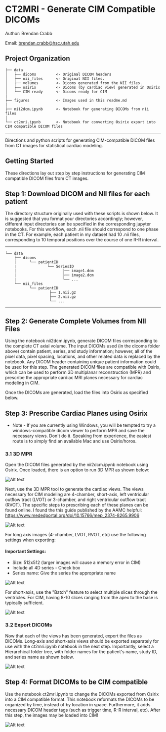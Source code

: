 CT2MRI - Generate CIM Compatible DICOMs
==============================
Author: Brendan Crabb

Email: brendan.crabb@hsc.utah.edu


Project Organization
------------

    ├── data
    │   ├── dicoms         <- Original DICOM headers
    │   ├── nii_files      <- Original NII files.
    │   ├── volumes        <- Dicoms generated from the NII files.
    │   ├── osirix         <- Dicoms (by cardiac view) generated in Osirix
    │   └── CIM ready      <- Dicoms ready for CIM
    |
    ├── figures            <- Images used in this readme.md
    |
    ├── nii2dcm.ipynb      <- Notebook for generating DICOMs from nii files
    │
    └── ct2mri.ipynb       <- Notebook for converting Osirix export into CIM compatible DICOM files
                              
--------

Directions and python scripts for generating CIM-compatible DICOM files from CT images for statistical cardiac modeling.


## Getting Started

These directions lay out step by step instructions for generating CIM compatible DICOM files from CT images. 

## Step 1: Download DICOM and NII files for each patient

The directory structure originally used with these scripts is shown below. It is suggested that you format your directories accordingly; however, different input directories can be specified in the corresponding jupyter notebooks. For this workflow, each .nii file should correspond to one phase in the CT. For example, each patient in my dataset had 10 .nii files, corresponding to 10 temporal positions over the course of one R-R interval.

------------

    └── data
        ├── dicoms               
        |      └── patientID
        |              └── SeriesID
        |                     ├── image1.dcm
        |                     ├── image2.dcm
        |                     └── ...
        └── nii_files                    
               └── patientID
                        ├── 1.nii.gz
                        ├── 2.nii.gz
                        └── ...
                              
--------

## Step 2: Generate Complete Volumes from NII Files

Using the notebook nii2dcm.ipynb, generate DICOM files corresponding to the complete CT axial volume. The input DICOMs used (in the dicoms folder above) contain patient, series, and study information; however, all of the pixel data, pixel spacing, locations, and other related data is replaced by the notebook. Any DICOM header containing unique patient information could be used for this step. The generated DICOM files are compatible with Osirix, which can be used to perform 3D multiplanar reconstruction (MPR) and prescribe the appropriate cardiac MRI planes necessary for cardiac modeling in CIM. 

Once the DICOMs are generated, load the files into Osirix as specified below.

## Step 3: Prescribe Cardiac Planes using Osirix

* Note - If you are currently using Windows, you will be tempted to try a windows-compatible dicom viewer to perform MPR and save the necessary views. Don't do it. Speaking from experience, the easiest route is to simply find an available Mac and use Osirix/horos. 

### 3.1 3D MPR

Open the DICOM files generated by the nii2dcm.ipynb notebook using Osirix. Once loaded, there is an option to run 3D MPR as shown below: 

![Alt text](figures/3dmpr.png?raw=true "3D MPR Option in Osirix")

Next, use the 3D MPR tool to generate the cardiac views. The views necessary for CIM modeling are 4-chamber, short-axis, left ventricular outflow tract (LVOT) or 3-chamber, and right ventricular outflow tract (RVOT). The specific steps to prescribing each of these planes can be found online. I found the this guide published by the AAMC helpful: https://www.mededportal.org/doi/10.15766/mep_2374-8265.9906

![Alt text](figures/planes.png?raw=true "Prescribing Cardiac Planes")

For long axis images (4-chamber, LVOT, RVOT, etc) use the following settings when exporting:

#### Important Settings:
* Size: 512x512 (larger images will cause a memory error in CIM)
* Include all 4D series - Check box
* Series name: Give the series the appropriate name

![Alt text](figures/la_settings.png?raw=true "Long-Axis Settings")

For short-axis, use the "Batch" feature to select multiple slices through the ventricles. For CIM, having 8-10 slices ranging from the apex to the base is typically sufficient. 

![Alt text](figures/sa_settings.png?raw=true "Short-Axis Settings")

### 3.2 Export DICOMs

Now that each of the views has been generated, export the files as DICOMs. Long-axis and short-axis views should be exported separately for use with the ct2mri.ipynb notebook in the next step. Importantly, select a Hierarchical folder tree, with folder names for the patient's name, study ID, and series name as shown below. 

![Alt text](figures/export.png?raw=true "Export Settings")

## Step 4: Format DICOMs to be CIM compatible

Use the notebook ct2mri.ipynb to change the DICOMs exported from Osirix into a CIM compatible format. This notebook reformats the DICOMs to be organized by time, instead of by location in space. Furthermore, it adds necessary DICOM header tags (such as trigger time, R-R interval, etc). After this step, the images may be loaded into CIM! 

![Alt text](figures/cim.png?raw=true "CIM")
